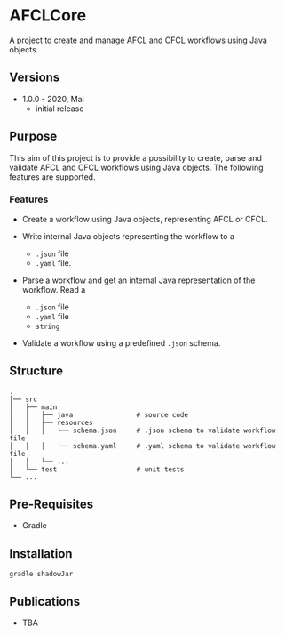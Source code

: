 # AFCLCore

A project to create and manage AFCL and CFCL workflows using Java objects.
 
## Versions
-   1.0.0 - 2020, Mai
    -   initial release

## Purpose
This aim of this project is to provide a possibility to create, parse and validate AFCL and CFCL workflows using Java objects. The following features are supported.  

### Features
-   Create a workflow using Java objects, representing AFCL or CFCL. 

-   Write internal Java objects representing the workflow to a 
    -   `.json` file
    -   `.yaml` file.

-   Parse a workflow and get an internal Java representation of the workflow. Read a 
    -   `.json` file
    -   `.yaml` file
    -   `string`

-   Validate a workflow using a predefined `.json` schema. 

## Structure
```
.
│── src                         
│   ├── main                   
│   │   ├── java                # source code
│   │   ├── resources           
│   │   │   ├── schema.json     # .json schema to validate workflow file
│   │   │   └── schema.yaml     # .yaml schema to validate workflow file
│   │   └── ...
│   └── test                    # unit tests
└── ...
```

## Pre-Requisites
- Gradle

## Installation
```
gradle shadowJar  
```

## Publications
- TBA
